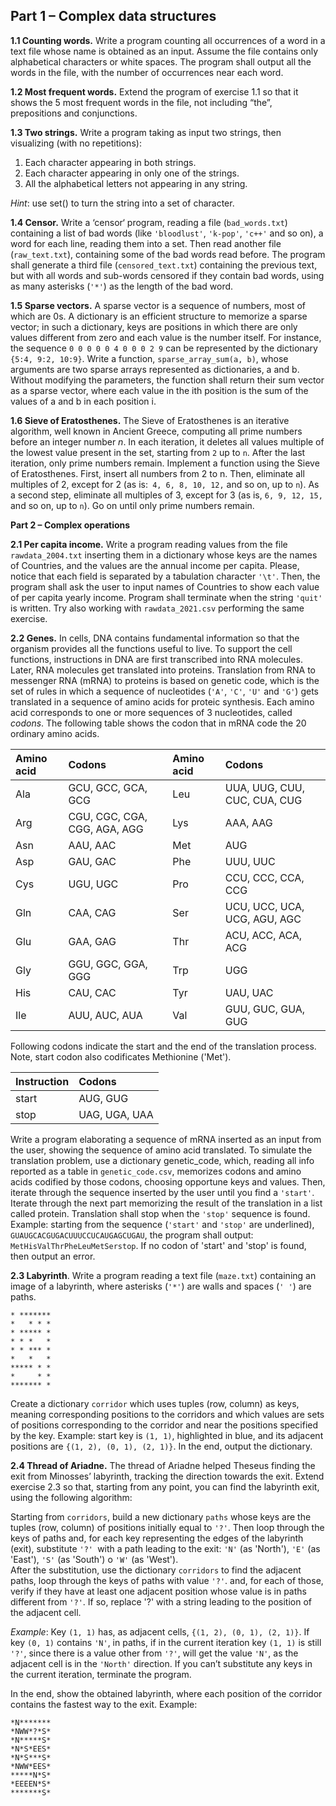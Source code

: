 ﻿## **Part 1 – Complex data structures**

**1.1 Counting words.** Write a program counting all occurrences of a word in a text file whose name is obtained as an input. Assume the file contains only alphabetical characters or white spaces.  The program shall output all the words in the file, with the number of occurrences near each word.

**1.2 Most frequent words.** Extend the program of exercise 1.1 so that it shows the 5 most frequent words in the file, not including “the”, prepositions and conjunctions. 

**1.3 Two strings.** Write a program taking as input two strings, then visualizing (with no repetitions): 

1. Each character appearing in both strings. 
2. Each character appearing in only one of the strings.
3. All the alphabetical letters not appearing in any string. 

*Hint*: use set() to turn the string into a set of character.

**1.4 Censor.** Write a ‘censor‘ program, reading a file (`bad_words.txt`) containing a list of bad words (like `'bloodlust'`, `'k-pop'`, `'c++'` and so on), a word for each line, reading them into a set. Then read another file (`raw_text.txt`), containing some of the bad words read before. The program shall generate a third file (`censored_text.txt`) containing the previous text, but with all words and sub-words censored if they contain bad words, using as many asterisks (`'*'`) as the length of the bad word. 

**1.5 Sparse vectors.** A sparse vector is a sequence of numbers, most of which are 0s. A dictionary is an efficient structure to memorize a sparse vector; in such a dictionary, keys are positions in which there are only values different from zero and each value is the number itself. For instance, the sequence `0 0 0 0 0 4 0 0 0 2 9` can be represented by the dictionary `{5:4, 9:2, 10:9}`. Write a function, `sparse_array_sum(a, b)`, whose arguments are two sparse arrays represented as dictionaries, a and b.  Without modifying the parameters, the function shall return their sum vector as a sparse vector, where each value in the ith position is the sum of the values of a and b in each position i.

**1.6 Sieve of Eratosthenes.** The Sieve of Eratosthenes is an iterative algorithm, well known in Ancient Greece, computing all prime numbers before an integer number *n*. In each iteration, it deletes all values multiple of the lowest value present in the set, starting from `2` up to  `n`. After the last iteration, only prime numbers remain. Implement a function using the Sieve of Eratosthenes. First, insert all numbers from 2 to n. Then, eliminate all multiples of 2, except for 2 (as is:` 4, 6, 8, 10, 12,` and so on, up to `n`). As a second step, eliminate all multiples of 3, except for 3 (as is, `6, 9, 12, 15,` and so on, up to `n`). Go on until only prime numbers remain. 

**Part 2 – Complex operations**

**2.1 Per capita income.** Write a program reading values from the file `rawdata_2004.txt` inserting them in a dictionary whose keys are the names of Countries, and the values are the annual income per capita. Please, notice that each field is separated by a tabulation character `'\t'`. Then, the program shall ask the user to input names of Countries to show each value of per capita yearly income. Program shall terminate when the string `'quit'` is written. Try also working with  `rawdata_2021.csv` performing the same exercise. 

**2.2 Genes.** In cells, DNA contains fundamental information so that the organism provides all the functions useful to live. To support the cell functions, instructions in DNA are first transcribed into RNA molecules. Later, RNA molecules get translated into proteins. Translation from  RNA to messenger RNA (mRNA) to proteins is based on genetic code, which is the set of rules in which a sequence of nucleotides (`'A'`, `'C'`, `'U'` and `'G'`) gets translated in a sequence of amino acids for proteic synthesis. Each amino acid corresponds to one or more sequences of 3 nucleotides, called *codons*. The following table shows the codon that in mRNA code the 20 ordinary amino acids.

|Amino acid|Codons|Amino acid|Codons|
| :- | :- | :- | :- |
|Ala|GCU, GCC, GCA, GCG|Leu|UUA, UUG, CUU, CUC, CUA, CUG|
|Arg|CGU, CGC, CGA, CGG, AGA, AGG|Lys|AAA, AAG|
|Asn|AAU, AAC|Met|AUG|
|Asp|GAU, GAC|Phe|UUU, UUC|
|Cys|UGU, UGC|Pro|CCU, CCC, CCA, CCG|
|Gln|CAA, CAG|Ser|UCU, UCC, UCA, UCG, AGU, AGC|
|Glu|GAA, GAG|Thr|ACU, ACC, ACA, ACG|
|Gly|GGU, GGC, GGA, GGG|Trp|UGG|
|His|CAU, CAC|Tyr|UAU, UAC|
|Ile|AUU, AUC, AUA|Val|GUU, GUC, GUA, GUG|

Following codons indicate the start and the end of the translation process. Note, start codon also codificates Methionine ('Met').

|Instruction|Codons|
| :- | :- |
|start|AUG, GUG|
|stop|UAG, UGA, UAA|

Write a program elaborating a sequence of mRNA inserted as an input from the user, showing the sequence of amino acid translated. To simulate the translation problem, use a dictionary genetic_code, which, reading all info reported as a table in `genetic_code.csv`, memorizes codons and amino acids codified by those codons, choosing opportune keys and values. Then, iterate through the sequence inserted by the user until you find a `'start'`. Iterate through the next part memorizing the result of the translation in a list called protein.  Translation shall stop when the `'stop'` sequence is found. Example: starting from the sequence (`'start'` and `'stop'` are underlined), `GUAUGCACGUGACUUUCCUCAUGAGCUGAU`, the program shall output: `MetHisValThrPheLeuMetSerstop`. If no codon of 'start' and 'stop' is found, then output an error.

**2.3 Labyrinth**. Write a program reading a text file (`maze.txt`) containing an image of a labyrinth, where asterisks (`'*'`) are walls and spaces (`' '`) are paths.
```
* *******
*   * * *
* ***** *
* * *   *
* * *** *
*   *   *
***** * *
*     * *
******* *
```

Create a dictionary `corridor` which uses tuples (row, column) as keys, meaning corresponding positions to the corridors and which values are sets of positions corresponding to the corridor and near the positions specified by the key. Example: start key is `(1, 1)`, highlighted in blue, and its adjacent positions are `{(1, 2), (0, 1), (2, 1)}`. In the end, output the dictionary.

**2.4 Thread of Ariadne.** The thread of Ariadne helped Theseus finding the exit from Minosses’ labyrinth, tracking the direction towards the exit. Extend exercise 2.3 so that, starting from any point, you can find the labyrinth exit, using the following algorithm: 

Starting from `corridors`, build a new dictionary `paths` whose keys are the tuples (row, column) of positions initially equal to `'?'`. Then loop through the keys of paths and, for each key representing the edges of the labyrinth (exit), substitute `'?' `with a path leading to the exit: `'N'` (as 'North'), `'E'` (as 'East'), `'S'` (as 'South') o `'W'` (as 'West').  
After the substitution, use the dictionary `corridors` to find the adjacent paths, loop through the keys of  paths with value `'?'`. and, for each of those, verify if they have at least one adjacent position whose value is in paths different from `'?'`. If so, replace '?' with a string leading to the position of the adjacent cell.

*Example*: Key `(1, 1)` has, as adjacent cells, `{(1, 2), (0, 1), (2, 1)}`. If key `(0, 1)` contains `'N'`, in paths, if in the current iteration key `(1, 1)` is still `'?'`, since there is a value other from `'?'`, will get the value `'N'`, as the adjacent cell is in the `'North'` direction. 
If you can’t substitute any keys in the current iteration, terminate the program.

In the end, show the obtained labyrinth, where each position of the corridor contains the fastest way to the exit. Example:  

```
*N******* 
*NWW*?*S* 
*N*****S* 
*N*S*EES* 
*N*S***S* 
*NWW*EES* 
*****N*S* 
*EEEEN*S* 
*******S* 
```